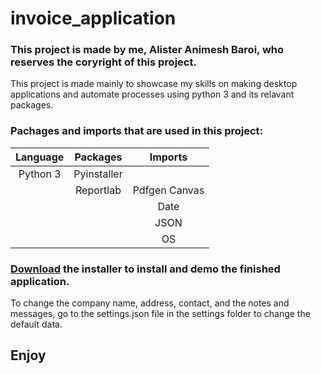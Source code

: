# invoice_application
### This project is made by me, Alister Animesh Baroi, who reserves the coryright of this project.
This project is made mainly to showcase my skills on making desktop applications and automate processes using python 3 and its relavant packages.
### Pachages and imports that are used in this project:

| Language   |  Packages  |   Imports   |
| :--------: | :--------: | :--------:  |
| Python 3   | Pyinstaller|             |
|            | Reportlab  |Pdfgen Canvas|
|            |            | Date        |
|            |            | JSON        |
|            |            | OS          |


### [Download](https://raw.githubusercontent.com/AlisterBaroi/invoice_application/master/dist/InvoiceSystem.exe) the installer to install and demo the finished application.
To change the company name, address, contact, and the notes and messages, go to the settings.json file in the settings folder to change the default data. 

## Enjoy
